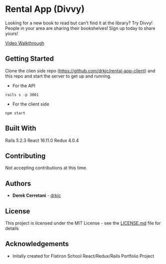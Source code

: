 # Rental App (Divvy)

Looking for a new book to read but can't find it at the library? Try Divvy! People in your area are sharing their bookshelves! Sign up today to share yours!

[Video Walkthrough](https://www.youtube.com/watch?v=yngR9xrMqN4&feature=emb_title)

## Getting Started 

Clone the clien side repo (https://github.com/drkjc/rental-app-client) and this repo and start the server to get up and running.

* For the API
```
rails s -p 3001
```

* For the client side 
```
npm start
```

## Built With

Rails 5.2.3
React 16.11.0
Redux 4.0.4

## Contributing 

Not accepting contributions at this time.

## Authors 

* **Derek Cerretani** - [drkjc](https://github.com/drkjc)

## License 

This project is licensed under the MIT License - see the [LICENSE.md](LICENSE.md) file for details

## Acknowledgements 
  
*  Initally created for Flatiron School React/Redux/Rails Portfolio Project 
